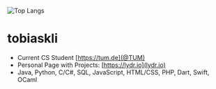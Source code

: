 <!--![Anurag's GitHub stats](https://github-readme-stats.vercel.app/api?username=tobikli&show_icons=true&theme=dark)-->
![Top Langs](https://github-readme-stats.vercel.app/api/top-langs/?username=tobikli&layout=compact)


# tobiaskli
- Current CS Student [https://tum.de](@TUM)
- Personal Page with Projects: [https://lydr.io](lydr.io)
- Java, Python, C/C#, SQL, JavaScript, HTML/CSS, PHP, Dart, Swift, OCaml

<!--<p align="">
  <img src="https://64.media.tumblr.com/6da0d4558ef3317ed4e025d57b81747e/8b7c3064577d5057-e6/s1280x1920/12b2ca8ef552a665f1138cc05c24f1a8b86f3953.gifv" alt="Copyright Amazon" width="400">
</p>-->


<!--
**tobikli/tobikli** is a ✨ _special_ ✨ repository because its `README.md` (this file) appears on your GitHub profile.

Here are some ideas to get you started:

- 🔭 I’m currently working on ...
- 🌱 I’m currently learning ...
- 👯 I’m looking to collaborate on ...
- 🤔 I’m looking for help with ...
- 💬 Ask me about ...
- 📫 How to reach me: ...
- 😄 Pronouns: ...
- ⚡ Fun fact: ...
-->
